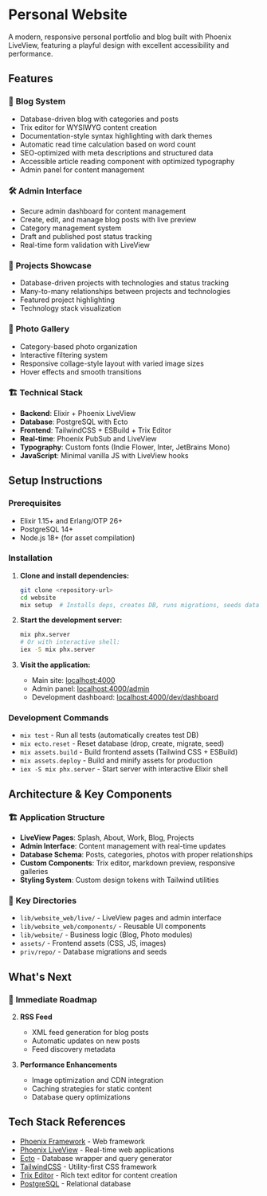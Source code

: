 # Personal Website

A modern, responsive personal portfolio and blog built with Phoenix LiveView, featuring a playful design with excellent accessibility and performance.

## Features

### 📝 **Blog System**
- Database-driven blog with categories and posts
- Trix editor for WYSIWYG content creation
- Documentation-style syntax highlighting with dark themes
- Automatic read time calculation based on word count
- SEO-optimized with meta descriptions and structured data
- Accessible article reading component with optimized typography
- Admin panel for content management

### 🛠️ **Admin Interface**
- Secure admin dashboard for content management
- Create, edit, and manage blog posts with live preview
- Category management system
- Draft and published post status tracking
- Real-time form validation with LiveView

### 🚀 **Projects Showcase**
- Database-driven projects with technologies and status tracking
- Many-to-many relationships between projects and technologies
- Featured project highlighting
- Technology stack visualization

### 📸 **Photo Gallery**
- Category-based photo organization
- Interactive filtering system
- Responsive collage-style layout with varied image sizes
- Hover effects and smooth transitions


### 🏗️ **Technical Stack**
- **Backend**: Elixir + Phoenix LiveView
- **Database**: PostgreSQL with Ecto
- **Frontend**: TailwindCSS + ESBuild + Trix Editor
- **Real-time**: Phoenix PubSub and LiveView
- **Typography**: Custom fonts (Indie Flower, Inter, JetBrains Mono)
- **JavaScript**: Minimal vanilla JS with LiveView hooks

## Setup Instructions

### Prerequisites
- Elixir 1.15+ and Erlang/OTP 26+
- PostgreSQL 14+
- Node.js 18+ (for asset compilation)

### Installation

1. **Clone and install dependencies:**
   ```bash
   git clone <repository-url>
   cd website
   mix setup  # Installs deps, creates DB, runs migrations, seeds data
   ```

2. **Start the development server:**
   ```bash
   mix phx.server
   # Or with interactive shell:
   iex -S mix phx.server
   ```

3. **Visit the application:**
   - Main site: [localhost:4000](http://localhost:4000)
   - Admin panel: [localhost:4000/admin](http://localhost:4000/admin)
   - Development dashboard: [localhost:4000/dev/dashboard](http://localhost:4000/dev/dashboard)

### Development Commands

- `mix test` - Run all tests (automatically creates test DB)
- `mix ecto.reset` - Reset database (drop, create, migrate, seed)
- `mix assets.build` - Build frontend assets (Tailwind CSS + ESBuild)
- `mix assets.deploy` - Build and minify assets for production
- `iex -S mix phx.server` - Start server with interactive Elixir shell

## Architecture & Key Components

### 🏗️ **Application Structure**
- **LiveView Pages**: Splash, About, Work, Blog, Projects
- **Admin Interface**: Content management with real-time updates
- **Database Schema**: Posts, categories, photos with proper relationships
- **Custom Components**: Trix editor, markdown preview, responsive galleries
- **Styling System**: Custom design tokens with Tailwind utilities

### 📂 **Key Directories**
- `lib/website_web/live/` - LiveView pages and admin interface
- `lib/website_web/components/` - Reusable UI components
- `lib/website/` - Business logic (Blog, Photo modules)
- `assets/` - Frontend assets (CSS, JS, images)
- `priv/repo/` - Database migrations and seeds

## What's Next

### 🎯 **Immediate Roadmap**

2. **RSS Feed**
   - XML feed generation for blog posts
   - Automatic updates on new posts
   - Feed discovery metadata

4. **Performance Enhancements**
   - Image optimization and CDN integration
   - Caching strategies for static content
   - Database query optimizations

## Tech Stack References

- [Phoenix Framework](https://www.phoenixframework.org/) - Web framework
- [Phoenix LiveView](https://hexdocs.pm/phoenix_live_view/) - Real-time web applications
- [Ecto](https://hexdocs.pm/ecto/) - Database wrapper and query generator
- [TailwindCSS](https://tailwindcss.com/) - Utility-first CSS framework
- [Trix Editor](https://trix-editor.org/) - Rich text editor for content creation
- [PostgreSQL](https://www.postgresql.org/) - Relational database